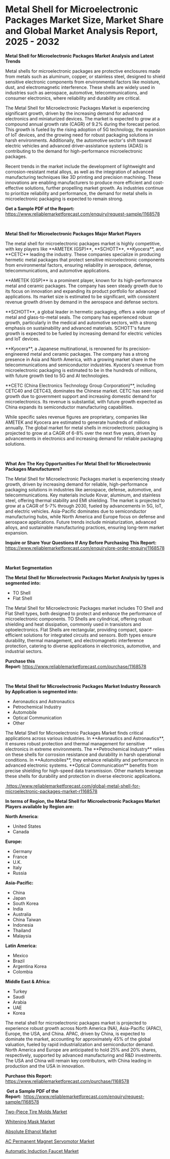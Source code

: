 <p><h1>Metal Shell for Microelectronic Packages Market Size, Market Share and Global Market Analysis Report, 2025 - 2032</h1></p><p><strong>Metal Shell for Microelectronic Packages Market Analysis and Latest Trends</strong></p>
<p><p>Metal shells for microelectronic packages are protective enclosures made from metals such as aluminum, copper, or stainless steel, designed to shield sensitive electronic components from environmental factors like moisture, dust, and electromagnetic interference. These shells are widely used in industries such as aerospace, automotive, telecommunications, and consumer electronics, where reliability and durability are critical.</p><p>The Metal Shell for Microelectronic Packages Market is experiencing significant growth, driven by the increasing demand for advanced electronics and miniaturized devices. The market is expected to grow at a compound annual growth rate (CAGR) of 9.2% during the forecast period. This growth is fueled by the rising adoption of 5G technology, the expansion of IoT devices, and the growing need for robust packaging solutions in harsh environments. Additionally, the automotive sector's shift toward electric vehicles and advanced driver-assistance systems (ADAS) is contributing to the demand for high-performance microelectronic packages.</p><p>Recent trends in the market include the development of lightweight and corrosion-resistant metal alloys, as well as the integration of advanced manufacturing techniques like 3D printing and precision machining. These innovations are enabling manufacturers to produce more efficient and cost-effective solutions, further propelling market growth. As industries continue to prioritize reliability and performance, the demand for metal shells in microelectronic packaging is expected to remain strong.</p></p>
<p><strong>Get a Sample PDF of the Report:&nbsp;</strong> <a href="https://www.reliablemarketforecast.com/enquiry/request-sample/1168578?utm_campaign=2011&utm_medium=2&utm_source=Github&utm_content=ia&utm_term=20012025&utm_id=metal-shell-for-microelectronic-packages">https://www.reliablemarketforecast.com/enquiry/request-sample/1168578</a></p>
<p>&nbsp;</p>
<p><strong>Metal Shell for Microelectronic Packages Major Market Players</strong></p>
<p><p>The metal shell for microelectronic packages market is highly competitive, with key players like **AMETEK (GSP)**, **SCHOTT**, **Kyocera**, and **CETC** leading the industry. These companies specialize in producing hermetic metal packages that protect sensitive microelectronic components from environmental factors, ensuring reliability in aerospace, defense, telecommunications, and automotive applications.</p><p>**AMETEK (GSP)** is a prominent player, known for its high-performance metal and ceramic packages. The company has seen steady growth due to its focus on innovation and expanding its product portfolio for advanced applications. Its market size is estimated to be significant, with consistent revenue growth driven by demand in the aerospace and defense sectors.</p><p>**SCHOTT**, a global leader in hermetic packaging, offers a wide range of metal and glass-to-metal seals. The company has experienced robust growth, particularly in the medical and automotive sectors, with a strong emphasis on sustainability and advanced materials. SCHOTT's future growth is expected to be fueled by increasing demand for electric vehicles and IoT devices.</p><p>**Kyocera**, a Japanese multinational, is renowned for its precision-engineered metal and ceramic packages. The company has a strong presence in Asia and North America, with a growing market share in the telecommunications and semiconductor industries. Kyocera's revenue from microelectronic packaging is estimated to be in the hundreds of millions, with future growth tied to 5G and AI technologies.</p><p>**CETC (China Electronics Technology Group Corporation)**, including CETC40 and CETC43, dominates the Chinese market. CETC has seen rapid growth due to government support and increasing domestic demand for microelectronics. Its revenue is substantial, with future growth expected as China expands its semiconductor manufacturing capabilities.</p><p>While specific sales revenue figures are proprietary, companies like AMETEK and Kyocera are estimated to generate hundreds of millions annually. The global market for metal shells in microelectronic packaging is projected to grow at a CAGR of 6-8% over the next five years, driven by advancements in electronics and increasing demand for reliable packaging solutions.</p></p>
<p>&nbsp;</p>
<p><strong>What Are The Key Opportunities For Metal Shell for Microelectronic Packages Manufacturers?</strong></p>
<p><p>The Metal Shell for Microelectronic Packages market is experiencing steady growth, driven by increasing demand for reliable, high-performance packaging solutions in industries like aerospace, defense, automotive, and telecommunications. Key materials include Kovar, aluminum, and stainless steel, offering thermal stability and EMI shielding. The market is projected to grow at a CAGR of 5-7% through 2030, fueled by advancements in 5G, IoT, and electric vehicles. Asia-Pacific dominates due to semiconductor manufacturing hubs, while North America and Europe focus on defense and aerospace applications. Future trends include miniaturization, advanced alloys, and sustainable manufacturing practices, ensuring long-term market expansion.</p></p>
<p><strong>Inquire or Share Your Questions If Any Before Purchasing This Report:</strong> <a href="https://www.reliablemarketforecast.com/enquiry/pre-order-enquiry/1168578?utm_campaign=2011&utm_medium=2&utm_source=Github&utm_content=ia&utm_term=20012025&utm_id=metal-shell-for-microelectronic-packages">https://www.reliablemarketforecast.com/enquiry/pre-order-enquiry/1168578</a></p>
<p>&nbsp;</p>
<p><strong>Market Segmentation</strong></p>
<p><strong>The Metal Shell for Microelectronic Packages Market Analysis by types is segmented into:</strong></p>
<p><ul><li>TO Shell</li><li>Flat Shell</li></ul></p>
<p><p>The Metal Shell for Microelectronic Packages market includes TO Shell and Flat Shell types, both designed to protect and enhance the performance of microelectronic components. TO Shells are cylindrical, offering robust shielding and heat dissipation, commonly used in transistors and optoelectronics. Flat Shells are rectangular, providing compact, space-efficient solutions for integrated circuits and sensors. Both types ensure durability, thermal management, and electromagnetic interference protection, catering to diverse applications in electronics, automotive, and industrial sectors.</p></p>
<p><strong>Purchase this Report:&nbsp;</strong><a href="https://www.reliablemarketforecast.com/purchase/1168578?utm_campaign=2011&utm_medium=2&utm_source=Github&utm_content=ia&utm_term=20012025&utm_id=metal-shell-for-microelectronic-packages">https://www.reliablemarketforecast.com/purchase/1168578</a></p>
<p>&nbsp;</p>
<p><strong>The Metal Shell for Microelectronic Packages Market Industry Research by Application is segmented into:</strong></p>
<p><ul><li>Aeronautics and Astronautics</li><li>Petrochemical Industry</li><li>Automobile</li><li>Optical Communication</li><li>Other</li></ul></p>
<p><p>The Metal Shell for Microelectronic Packages Market finds critical applications across various industries. In **Aeronautics and Astronautics**, it ensures robust protection and thermal management for sensitive electronics in extreme environments. The **Petrochemical Industry** relies on these shells for corrosion resistance and durability in harsh operational conditions. In **Automobiles**, they enhance reliability and performance in advanced electronic systems. **Optical Communication** benefits from precise shielding for high-speed data transmission. Other markets leverage these shells for durability and protection in diverse electronic applications.</p></p>
<p><a href="https://www.reliablemarketforecast.com/global-metal-shell-for-microelectronic-packages-market-r1168578?utm_campaign=2011&utm_medium=2&utm_source=Github&utm_content=ia&utm_term=20012025&utm_id=metal-shell-for-microelectronic-packages">&nbsp;https://www.reliablemarketforecast.com/global-metal-shell-for-microelectronic-packages-market-r1168578</a></p>
<p><strong>In terms of Region, the Metal Shell for Microelectronic Packages Market Players available by Region are:</strong></p>
<p>
    <p> <strong> North America: </strong>
        <ul>
            <li>United States</li>
            <li>Canada</li>
        </ul>
        </p> 
    <p> <strong> Europe: </strong>
        <ul>
            <li>Germany</li>
            <li>France</li>
            <li>U.K.</li>
            <li>Italy</li>
            <li>Russia</li>
        </ul>
        </p> 
    <p> <strong> Asia-Pacific: </strong>
        <ul>
            <li>China</li>
            <li>Japan</li>
            <li>South Korea</li>
            <li>India</li>
            <li>Australia</li>
            <li>China Taiwan</li>
            <li>Indonesia</li>
            <li>Thailand</li>
            <li>Malaysia</li>
        </ul>
        </p> 
    <p> <strong> Latin America: </strong>
        <ul>
            <li>Mexico</li>
            <li>Brazil</li>
            <li>Argentina Korea</li>
            <li>Colombia</li>
        </ul>
        </p> 
    <p> <strong> Middle East & Africa: </strong>
        <ul>
            <li>Turkey</li>
            <li>Saudi</li>
            <li>Arabia</li>
            <li>UAE</li>
            <li>Korea</li>
        </ul>
    </p>
    </p>
<p><p>The metal shell for microelectronic packages market is projected to experience robust growth across North America (NA), Asia-Pacific (APAC), Europe, the USA, and China. APAC, driven by China, is expected to dominate the market, accounting for approximately 45% of the global valuation, fueled by rapid industrialization and semiconductor demand. North America and Europe are anticipated to hold 25% and 20% shares, respectively, supported by advanced manufacturing and R&D investments. The USA and China will remain key contributors, with China leading in production and the USA in innovation.</p></p>
<p><strong>Purchase this Report: </strong><a href="https://www.reliablemarketforecast.com/purchase/1168578?utm_campaign=2011&utm_medium=2&utm_source=Github&utm_content=ia&utm_term=20012025&utm_id=metal-shell-for-microelectronic-packages">https://www.reliablemarketforecast.com/purchase/1168578</a></p>
<p>&nbsp;<strong>Get a Sample PDF of the Report:&nbsp;&nbsp;</strong><a href="https://www.reliablemarketforecast.com/enquiry/request-sample/1168578?utm_campaign=2011&utm_medium=2&utm_source=Github&utm_content=ia&utm_term=20012025&utm_id=metal-shell-for-microelectronic-packages">https://www.reliablemarketforecast.com/enquiry/request-sample/1168578</a></p>
<p><strong></strong></p>
<p><p><a href="https://www.linkedin.com/pulse/two-piece-tire-molds-market-size-analysis-2025-2032-jyunc?utm_campaign=2011&utm_medium=2&utm_source=Github&utm_content=ia&utm_term=20012025&utm_id=metal-shell-for-microelectronic-packages">Two-Piece Tire Molds Market</a></p><p><a href="https://www.linkedin.com/pulse/whitening-mask-market-size-share-analysis-2025-2032-segmentation-3onge?utm_campaign=2011&utm_medium=2&utm_source=Github&utm_content=ia&utm_term=20012025&utm_id=metal-shell-for-microelectronic-packages">Whitening Mask Market</a></p><p><a href="https://www.linkedin.com/pulse/absolute-ethanol-market-analysis-report-2025-2032-projected-cagr-v38he?utm_campaign=2011&utm_medium=2&utm_source=Github&utm_content=ia&utm_term=20012025&utm_id=metal-shell-for-microelectronic-packages">Absolute Ethanol Market</a></p><p><a href="https://www.linkedin.com/pulse/future-outlook-ac-permanent-magnet-servomotor-market-size-ogw8c?utm_campaign=2011&utm_medium=2&utm_source=Github&utm_content=ia&utm_term=20012025&utm_id=metal-shell-for-microelectronic-packages">AC Permanent Magnet Servomotor Market</a></p><p><a href="https://www.linkedin.com/pulse/automatic-induction-faucet-market-trend-shows-promising-y7ngc?utm_campaign=2011&utm_medium=2&utm_source=Github&utm_content=ia&utm_term=20012025&utm_id=metal-shell-for-microelectronic-packages">Automatic Induction Faucet Market</a></p></p>